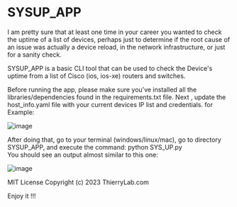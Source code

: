 # SYSUP_APP
I am pretty sure that at least one time in your career you wanted to check the uptime of a list of devices, perhaps just to determine if the root cause of an issue was actually a device reload, in the network infrastructure, or just for a sanity check. 

SYSUP_APP is a basic CLI tool that can be used to check the Device's uptime from a list of Cisco (ios, ios-xe) routers and switches.        

Before running the app, please make sure you’ve installed all the libraries/dependencies found in the requirements.txt file.
Next , update the host_info.yaml file with your current devices IP list and credentials.  for Example:

![image](https://github.com/ThierryLab/SYSUP_APP/assets/81940840/42765618-4987-4b0c-a64b-204eba96058c)




After doing that, go to your terminal (windows/linux/mac), go to directory SYSUP_APP, and execute the command: python SYS_UP.py         
You should see an output almost similar to this one:

![image](https://github.com/ThierryLab/SYSUP_APP/assets/81940840/a59a4f46-6d01-4205-9cdb-e8e547589884)



MIT License
Copyright (c) 2023 ThierryLab.com 




Enjoy it !!!
 
